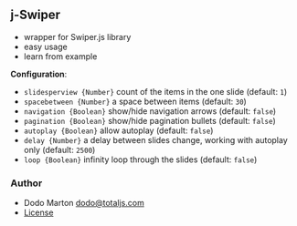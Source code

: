 ## j-Swiper

- wrapper for Swiper.js library
- easy usage
- learn from example

__Configuration__:

- `slidesperview {Number}` count of the items in the one slide (default: `1`)
- `spacebetween {Number}` a space between items (default: `30`)
- `navigation {Boolean}` show/hide navigation arrows (default: `false`)
- `pagination {Boolean}` show/hide pagination bullets (default: `false`)
- `autoplay {Boolean}` allow autoplay (default: `false`)
- `delay {Number}` a delay between slides change, working with autoplay only (default: `2500`)
- `loop {Boolean}` infinity loop through the slides (default: `false`)

### Author

- Dodo Marton <dodo@totaljs.com>
- [License](https://www.totaljs.com/license/)